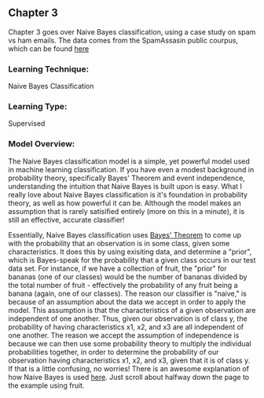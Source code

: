 ## Chapter 3
Chapter 3 goes over Naive Bayes classification, using a case study on spam vs ham 
emails. The data comes from the SpamAssasin public courpus, which can be found [here](http://spamassassin.apache.org/downloads.cgi?update=201504291720)

### Learning Technique:
Naive Bayes Classification

### Learning Type:
Supervised

### Model Overview:
The Naive Bayes classification model is a simple, yet powerful model used in machine learning 
classification. If you have even a modest background in probability theory, specifically
Bayes' Theorem and event independence, understanding the intuition that Naive Bayes is built upon
is easy. What I really love about Naive Bayes classification is it's foundation in probability
theory, as well as how powerful it can be. Although the model makes an assumption that is rarely
satisified entirely (more on this in a minute), it is still an effective, accurate classifier! 

Essentially, Naive Bayes classification uses [Bayes' Theorem](https://en.wikipedia.org/wiki/Bayes'_theorem) to come up 
with the probability that an observation is in some class, given some characteristics. It does this
by using exisiting data, and determine a "prior", which is Bayes-speak for the probability that a given
class occurs in our test data set. For instance, if we have a collection of fruit, the "prior" for 
bananas (one of our classes) would be the number of bananas divided by the total number of fruit - 
effectively the probability of any fruit being a banana (again, one of our classes). The reason
our classifier is "naive," is because of an assumption about the data we accept in order to apply the 
model. This assumption is that the characteristics of a given observation are independent of one another. 
Thus, given our observation is of class y, the probability of having characteristics x1, x2, and x3 are all 
independent of one another. The reason we accept the assumption of independence is because we can then 
use some probability theory to multiply the individual probabilities together, in order to determine 
the probability of our observation having characteristics x1, x2, and x3, given that it is of class y. If that
is a little confusing, no worries! There is an awesome explanation of how Naive Bayes is used [here](http://stackoverflow.com/questions/10059594/a-simple-explanation-of-naive-bayes-classification).
Just scroll about halfway down the page to the example using fruit. 